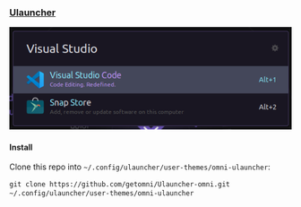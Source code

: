 ### [Ulauncher](https://ulauncher.io)

![](./screenshot.png)

#### Install

Clone this repo into `~/.config/ulauncher/user-themes/omni-ulauncher`:

```
git clone https://github.com/getomni/Ulauncher-omni.git ~/.config/ulauncher/user-themes/omni-ulauncher
```